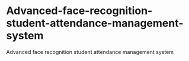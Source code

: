 # Advanced-face-recognition-student-attendance-management-system
Advanced face recognition student attendance management system
